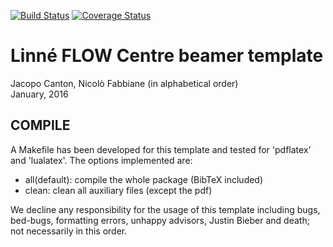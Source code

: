 [![Build Status](https://travis-ci.org/nfabbiane/flowbeamer.svg?branch=master)](https://travis-ci.org/nfabbiane/flowbeamer/builds)
[![Coverage Status](https://coveralls.io/repos/github/nfabbiane/flowbeamer/badge.svg?branch=master)](https://coveralls.io/github/jcanton/mechthesis?branch=master)

# Linné FLOW Centre beamer template

Jacopo Canton, Nicolò Fabbiane (in alphabetical order)<br /> 
January, 2016


## COMPILE
A Makefile has been developed for this template and tested for 'pdflatex' and
'lualatex'. The options implemented are:

 - all(default): compile the whole package (BibTeX included)
 - clean:        clean all auxiliary files (except the pdf)


We decline any responsibility for the usage of this template including bugs,
bed-bugs, formatting errors, unhappy advisors, Justin Bieber and death; not 
necessarily in this order.
